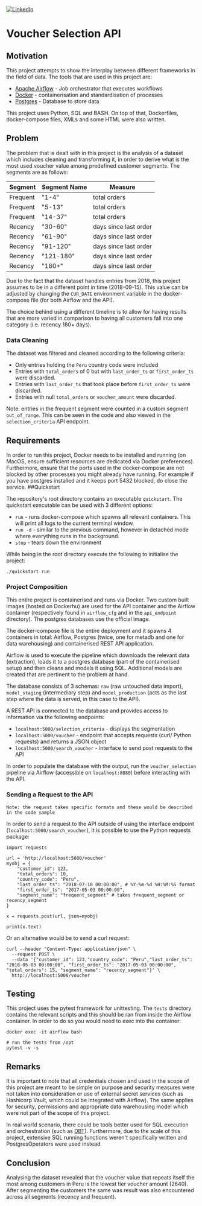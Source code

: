[![LinkedIn](https://img.shields.io/badge/LinkedIn-0077B5?style=for-the-badge&logo=linkedin&logoColor=white)](https://www.linkedin.com/in/david-ohayon-907b85138/)
# Voucher Selection API
## Motivation
This project attempts to show the interplay between different frameworks in the field of data. The tools that are used in this project are:
* [Apache Airflow](https://airflow.apache.org/) - Job orchestrator that executes workflows
* [Docker](https://www.docker.com/) - containerisation and standardisation of processes
* [Postgres](https://www.postgresql.org/) - Database to store data

This project uses Python, SQL and BASH. On top of that, Dockerfiles, docker-compose files, XMLs and some HTML were also 
written.

## Problem
The problem that is dealt with in this project is the analysis of a dataset which includes cleaning and transforming it,
in order to derive what is the most used voucher value among predefined customer segments.
The segments are as follows:

|   Segment      | Segment Name | Measure |
| ------------ | ------------------------- | ------------------------ |
| Frequent    | "1-4"                | total orders                |
| Frequent    | "5-13"                | total orders               |
| Frequent    | "14-37"              | total orders                |
| Recency     | "30-60"              | days since last order       |
| Recency     | "61-90"              | days since last order       |
| Recency     | "91-120"             | days since last order       |
| Recency     | "121-180"            | days since last order       |
| Recency     | "180+"               | days since last order       |

Due to the fact that the dataset handles entries from 2018, this project assumes to be in a different point in time (2018-09-15).
This value can be adjusted by changing the `CUR_DATE` environment variable in the docker-compose file (for both Airflow and the API).

The choice behind using a different timeline is to allow for having results that are more varied in comparison to having all
customers fall into one category (i.e. recency 180+ days). 

### Data Cleaning
The dataset was filtered and cleaned according to the following criteria:
* Only entries holding the `Peru` country code were included
* Entries with `total_orders` of 0 but with `last_order_ts` or `first_order_ts` were discarded.
* Entries with `last_order_ts` that took place before `first_order_ts` were discarded.
* Entries with null `total_orders` or `voucher_amount` were discarded.

Note: entries in the frequent segment were counted in a custom segment `out_of_range`. This
can be seen in the code and also viewed in the `selection_criteria` API endpoint. 
 
## Requirements
In order to run this project, Docker needs to be installed and running (on MacOS, ensure sufficient resources are
dedicated via Docker preferences). Furthermore,
ensure that the ports used in the docker-compose are not blocked by other processes you might
already have running. For example if you have postgres installed and it keeps port 5432 blocked, do close the service.
##Quickstart
 
The repository's root directory contains an executable `quickstart`.
The quickstart executable can be used with 3 different options:
* `run` - runs docker-compose which spawns all relevant containers. This will print all logs to the current terminal 
window.
* `run -d` - similar to the previous command, however in detached mode where everything runs in the background.
* `stop` - tears down the environment

While being in the root directory execute the following to initialise the project:
```
./quickstart run
```

### Project Composition
This entire project is containerised and runs via Docker. Two custom built images (hosted on Dockerhu) are used
for the API container and the Airflow container (respectively found in `airflow_cfg` and in the `api_endpoint` directory). 
The postgres databases use the official image.

The docker-compose file is the entire deployment and it spawns 4 containers in total: Airflow, Postgres (twice, one for
metadb and one for data warehousing) and containerised REST API application.


Airflow is used to execute the pipeline which downloads the relevant data (extraction),
loads it to a postgres database (part of the containerised setup) and then cleans and models it using SQL.
Additional models are created that are pertinent to the problem at hand.

The database consists of 3 schemas: `raw` (raw untouched data import), `model_staging` (intermediary step) and 
`model_production` (acts as the last step where the data is served, in this case to the API).

A REST API is connected to the database and provides access to information via the following endpoints:
* `localhost:5000/selection_criteria` - displays the segmentation
* `localhost:5000/voucher` - endpoint that accepts requests (curl/ Python requests) and returns a JSON object
* `localhost:5000/search_voucher` - interface to send post requests to the API

In order to populate the database with the output, run the `voucher_selection` pipeline via Airflow (accessible on `localhost:8080`)
before interacting with the API.

### Sending a Request to the API
`Note: the request takes specific formats and these would be described in the code sample`

In order to send a request to the API outside of using the interface endpoint (`localhost:5000/search_voucher`), it is 
possible to use the Python requests package:

```
import requests

url = 'http://localhost:5000/voucher'
myobj = {
    "customer_id": 123, 
    "total_orders": 10, 
    "country_code": "Peru",
    "last_order_ts": "2018-07-18 00:00:00", # %Y-%m-%d %H:%M:%S format
    "first_order_ts": "2017-05-03 00:00:00",
    "segment_name": "frequent_segment" # takes frequent_segment or recency_segment
}

x = requests.post(url, json=myobj)

print(x.text)
```

Or an alternative would be to send a curl request:
```
curl --header "Content-Type: application/json" \
  --request POST \
  --data '{"customer_id": 123,"country_code": "Peru","last_order_ts": "2018-05-03 00:00:00", "first_order_ts": "2017-05-03 00:00:00", "total_orders": 15, "segment_name": "recency_segment"}' \
  http://localhost:5000/voucher
```


 

## Testing
This project uses the pytest framework for unittesting. 
The `tests` directory contains the relevant scripts and this should be ran from inside the Airflow container.
In order to do so you would need to exec into the container:
```
docker exec -it airflow bash

# run the tests from /opt
pytest -v -s
``` 

## Remarks
It is important to note that all credentials chosen and used in the scope of this project are meant
to be simple on purpose and security measures were not taken into consideration or use of external
secret services (such as Hashicorp Vault, which could be integrated with Airflow). The same applies
for security, permissions and appropriate data warehousing model which were not part of the scope of 
this project.

In real world scenario, there could be tools better used for SQL execution and orchestration 
(such as [DBT](https://www.getdbt.com/)). Furthermore, due to the scale of this project, extensive SQL running functions
weren't specifically written and PostgresOperators were used instead.

## Conclusion
Analysing the dataset revealed that the voucher value that repeats itself the most
among customers in Peru is the lowest tier voucher amount (2640). After segmenting the customers
the same was result was also encountered across all segments (recency and frequent).  
